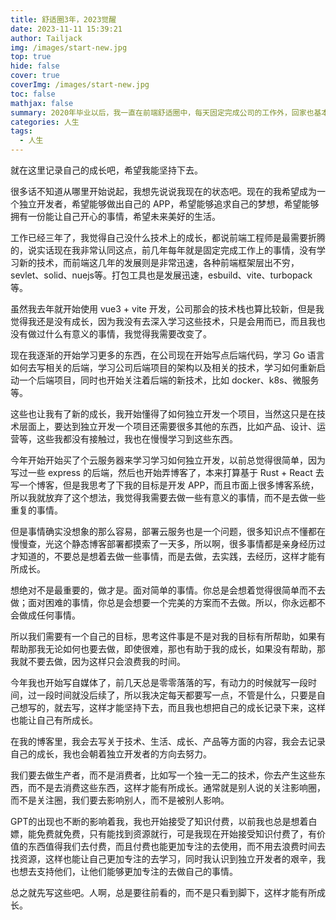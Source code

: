```yaml
---
title: 舒适圈3年，2023觉醒
date: 2023-11-11 15:39:21
author: Tailjack
img: /images/start-new.jpg
top: true
hide: false
cover: true
coverImg: /images/start-new.jpg
toc: false
mathjax: false
summary: 2020年毕业以后，我一直在前端舒适圈中，每天固定完成公司的工作外，回家也基本是看剧、游戏，没学习什么新技术，也没做什么有意义的事情，这样的生活持续了3年，我觉得我需要改变了。
categories: 人生
tags:
  - 人生
---
```


就在这里记录自己的成长吧，希望我能坚持下去。

很多话不知道从哪里开始说起，我想先说说我现在的状态吧。现在的我希望成为一个独立开发者，希望能够做出自己的 APP，希望能够追求自己的梦想，希望能够拥有一份能让自己开心的事情，希望未来美好的生活。

工作已经三年了，我觉得自己没什么技术上的成长，都说前端工程师是最需要折腾的，说实话现在我非常认同这点，前几年每年就是固定完成工作上的事情，没有学习新的技术，而前端这几年的发展则是非常迅速，各种前端框架层出不穷，sevlet、solid、nuejs等。打包工具也是发展迅速，esbuild、vite、turbopack等。

虽然我去年就开始使用 vue3 + vite 开发，公司那会的技术栈也算比较新，但是我觉得我还是没有成长，因为我没有去深入学习这些技术，只是会用而已，而且我也没有做过什么有意义的事情，我觉得我需要改变了。

现在我逐渐的开始学习更多的东西，在公司现在开始写点后端代码，学习 Go 语言如何去写相关的后端，学习公司后端项目的架构以及相关的技术，学习如何重新启动一个后端项目，同时也开始关注着后端的新技术，比如 docker、k8s、微服务等。

这些也让我有了新的成长，我开始懂得了如何独立开发一个项目，当然这只是在技术层面上，要达到独立开发一个项目还需要很多其他的东西，比如产品、设计、运营等，这些我都没有接触过，我也在慢慢学习到这些东西。

今年开始开始买了个云服务器来学习学习如何独立开发，以前总觉得很简单，因为写过一些 express 的后端，然后也开始弄博客了，本来打算基于 Rust + React 去写一个博客，但是我思考了下我的目标是开发 APP，而且市面上很多博客系统，所以我就放弃了这个想法，我觉得我需要去做一些有意义的事情，而不是去做一些重复的事情。

但是事情确实没想象的那么容易，部署云服务也是一个问题，很多知识点不懂都在慢慢查，光这个静态博客部署都摸索了一天多，所以啊，很多事情都是亲身经历过才知道的，不要总是想着去做一些事情，而是去做，去实践，去经历，这样才能有所成长。

想绝对不是最重要的，做才是。面对简单的事情。你总是会想着觉得很简单而不去做；面对困难的事情，你总是会想要一个完美的方案而不去做。所以，你永远都不会做成任何事情。

所以我们需要有一个自己的目标，思考这件事是不是对我的目标有所帮助，如果有帮助那我无论如何也要去做，即使很难，那也有助于我的成长，如果没有帮助，那我就不要去做，因为这样只会浪费我的时间。

今年我也开始写自媒体了，前几天总是零零落落的写，有动力的时候就写一段时间，过一段时间就没后续了，所以我决定每天都要写一点，不管是什么，只要是自己想写的，就去写，这样才能坚持下去，而且我也想把自己的成长记录下来，这样也能让自己有所成长。

在我的博客里，我会去写关于技术、生活、成长、产品等方面的内容，我会去记录自己的成长，我也会朝着独立开发者的方向去努力。

我们要去做生产者，而不是消费者，比如写一个独一无二的技术，你去产生这些东西，而不是去消费这些东西，这样才能有所成长。通常就是别人说的关注影响圈，而不是关注圈，我们要去影响别人，而不是被别人影响。

GPT的出现也不断的影响着我，我也开始接受了知识付费，以前我也总是想着白嫖，能免费就免费，只有能找到资源就行，可是我现在开始接受知识付费了，有价值的东西值得我们去付费，而且付费也能更加专注的去使用，而不用去浪费时间去找资源，这样也能让自己更加专注的去学习，同时我认识到独立开发者的艰辛，我也想去支持他们，让他们能够更加专注的去做自己的事情。

总之就先写这些吧。人啊，总是要往前看的，而不是只看到脚下，这样才能有所成长。

